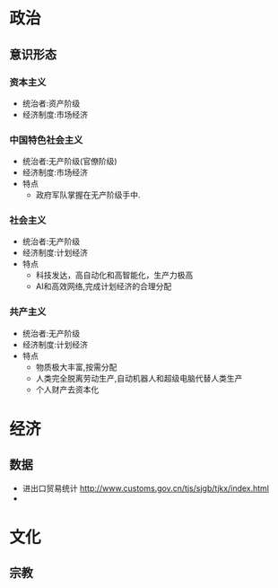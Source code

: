 # 政治

## 意识形态
### 资本主义
* 统治者:资产阶级
* 经济制度:市场经济

### 中国特色社会主义
* 统治者:无产阶级(官僚阶级)
* 经济制度:市场经济
* 特点
  * 政府军队掌握在无产阶级手中.

### 社会主义
* 统治者:无产阶级
* 经济制度:计划经济
* 特点
  * 科技发达，高自动化和高智能化，生产力极高
  * AI和高效网络,完成计划经济的合理分配

### 共产主义
* 统治者:无产阶级
* 经济制度:计划经济
* 特点
  * 物质极大丰富,按需分配
  * 人类完全脱离劳动生产,自动机器人和超级电脑代替人类生产
  * 个人财产去资本化




# 经济
## 数据
* 进出口贸易统计
  http://www.customs.gov.cn/tjs/sjgb/tjkx/index.html
* 



# 文化
## 宗教


